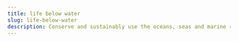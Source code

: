 ```yaml
---
title: life below water
slug: life-below-water
description: Conserve and sustainably use the oceans, seas and marine resources for sustainable development.
---
```

